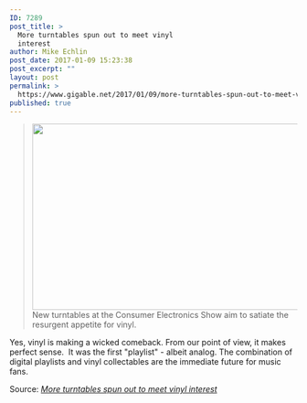 ```yaml
---
ID: 7289
post_title: >
  More turntables spun out to meet vinyl
  interest
author: Mike Echlin
post_date: 2017-01-09 15:23:38
post_excerpt: ""
layout: post
permalink: >
  https://www.gigable.net/2017/01/09/more-turntables-spun-out-to-meet-vinyl-interest/
published: true
---
```

<blockquote><a href="http://www.usatoday.com/story/tech/talkingtech/2017/01/08/more-turntables-spun-out-meet-vinyl-interest/96321874/"><img class="alignnone" src="http://www.gannett-cdn.com/-mm-/d2d721984488983d82bd401562811451c0e8ec40/c=0-61-1200-739&amp;r=x329&amp;c=580x326/local/-/media/2017/01/08/USATODAY/USATODAY/636194922739557867-2016-Marley-StirItUp-Front.jpg" width="580" height="326" /></a>New turntables at the Consumer Electronics Show aim to satiate the resurgent appetite for vinyl.</blockquote>
Yes, vinyl is making a wicked comeback. From our point of view, it makes perfect sense.  It was the first "playlist" - albeit analog. The combination of digital playlists and vinyl collectables are the immediate future for music fans.

Source: <em><a href="http://www.usatoday.com/story/tech/talkingtech/2017/01/08/more-turntables-spun-out-meet-vinyl-interest/96321874/">More turntables spun out to meet vinyl interest</a></em>